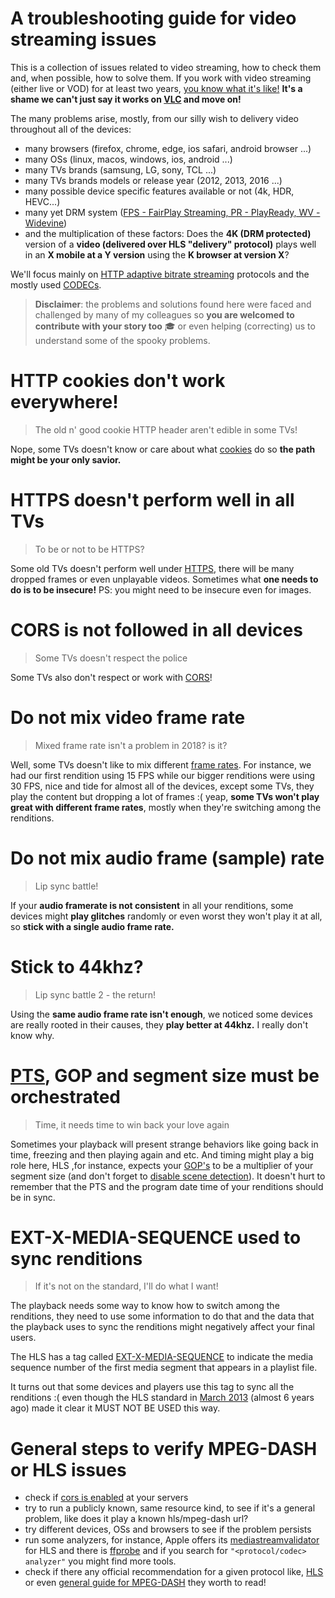# A troubleshooting guide for video streaming issues

This is a collection of issues related to video streaming, how to check them and, when possible, how to solve them. If you work with video streaming (either live or VOD) for at least two years, [you know what it's like!](https://haasn.xyz/posts/2016-12-25-falsehoods-programmers-believe-about-%5Bvideo-stuff%5D.html) **It's a shame we can't just say it works on [VLC](https://github.com/videolan/vlc) and move on!**

The many problems arise, mostly, from our silly wish to delivery video throughout all of the devices: 
* many browsers (firefox, chrome, edge, ios safari, android browser ...)
* many OSs (linux, macos, windows, ios, android ...)
* many TVs brands (samsung, LG, sony, TCL ...)
* many TVs brands models or release year (2012, 2013, 2016 ...)
* many possible device specific features available or not (4k, HDR, HEVC...)
* many yet DRM system ([FPS - FairPlay Streaming, PR - PlayReady, WV - Widevine](https://github.com/leandromoreira/digital_video_introduction#how))
* and the multiplication of these factors: Does the **4K (DRM protected)** version of a **video (delivered over HLS "delivery" protocol)** plays well in an **X mobile at a Y version** using the **K browser at version X**?

We'll focus mainly on [HTTP adaptive bitrate streaming](https://en.wikipedia.org/wiki/Adaptive_bitrate_streaming) protocols and the mostly used [CODECs](https://github.com/leandromoreira/digital_video_introduction#how-does-a-video-codec-work).

> **Disclaimer**: the problems and solutions found here were faced and challenged by many of my colleagues so **you are welcomed to contribute with your story too** :mortar_board: or even helping (correcting) us to understand some of the spooky problems. 

# HTTP cookies don't work everywhere!
> The old n' good cookie HTTP header aren't edible in some TVs!

Nope, some TVs doesn't know or care about what [cookies](https://developer.mozilla.org/en-US/docs/Web/HTTP/Cookies) do so **the path might be your only savior.**

# HTTPS doesn't perform well in all TVs
> To be or not to be HTTPS?

Some old TVs doesn't perform well under [HTTPS](https://en.wikipedia.org/wiki/HTTPS), there will be many dropped frames or even unplayable videos. Sometimes what **one needs to do is to be insecure!** PS: you might need to be insecure even for images.

# CORS is not followed in all devices
> Some TVs doesn't respect the police

Some TVs also don't respect or work with [CORS](https://en.wikipedia.org/wiki/Cross-origin_resource_sharing)!

# Do not mix video frame rate
> Mixed frame rate isn't a problem in 2018? is it?

Well, some TVs doesn't like to mix different [frame rates](https://en.wikipedia.org/wiki/Frame_rate). For instance, we had our first rendition using 15 FPS while our bigger renditions were using 30 FPS, nice and tide for almost all of the devices, except some TVs, they play the content but dropping a lot of frames :( yeap, **some TVs won't play great with different frame rates**, mostly when they're switching among the renditions.

# Do not mix audio frame (sample) rate
> Lip sync battle!

If your **audio framerate is not consistent** in all your renditions, some devices might **play glitches** randomly or even worst they won't play it at all, so **stick with a single audio frame rate.**

# Stick to 44khz?
> Lip sync battle 2 - the return!

Using the **same audio frame rate isn't enough**, we noticed some devices are really rooted in their causes, they **play better at 44khz.** I really don't know why.

# [PTS](https://en.wikipedia.org/wiki/Presentation_timestamp), GOP and segment size must be orchestrated
> Time, it needs time to win back your love again

Sometimes your playback will present strange behaviors like going back in time, freezing and then playing again and etc. And timing might play a big role here, HLS ,for instance, expects your [GOP's](https://en.wikipedia.org/wiki/Group_of_pictures) to be a multiplier of your segment size (and don't forget to [disable scene detection](https://en.wikibooks.org/wiki/MeGUI/x264_Settings#scenecut)). It doesn't hurt to remember that the PTS and the program date time of your renditions should be in sync.

# EXT-X-MEDIA-SEQUENCE used to sync renditions
> If it's not on the standard, I'll do what I want!

The playback needs some way to know how to switch among the renditions, they need to use some information to do that and the data that the playback uses to sync the renditions might negatively affect your final users. 

The HLS has a tag called [EXT-X-MEDIA-SEQUENCE](https://tools.ietf.org/html/draft-pantos-http-live-streaming-23#section-4.3.3.2) to indicate the media sequence number of the first media segment that appears in a playlist file.
   
It turns out that some devices and players use this tag to sync all the renditions :( even though the HLS standard in [March 2013](https://tools.ietf.org/html/draft-pantos-http-live-streaming-09#section-3.4.3) (almost 6 years ago) made it clear it MUST NOT BE USED this way.

# General steps to verify MPEG-DASH or HLS issues

* check if [cors is enabled](https://developer.mozilla.org/en-US/docs/Web/HTTP/CORS) at your servers
* try to run a publicly known, same resource kind, to see if it's a general problem, like does it play a known hls/mpeg-dash url?
* try different devices, OSs and browsers to see if the problem persists
* run some analyzers, for instance, Apple offers its [mediastreamvalidator](https://developer.apple.com/library/archive/documentation/NetworkingInternet/Conceptual/StreamingMediaGuide/UsingHTTPLiveStreaming/UsingHTTPLiveStreaming.html) for HLS and there is [ffprobe](https://www.ffmpeg.org/ffprobe-all.html#Synopsis) and if you search for `"<protocol/codec> analyzer"` you might find more tools.
* check if there any official recommendation for a given protocol like, [HLS](https://developer.apple.com/documentation/http_live_streaming/hls_authoring_specification_for_apple_devices#2969492) or even [general guide for MPEG-DASH](https://developer.mozilla.org/en-US/docs/Web/Apps/Fundamentals/Audio_and_video_delivery/Setting_up_adaptive_streaming_media_sources#MPEG-DASH_Encoding) they worth to read!
